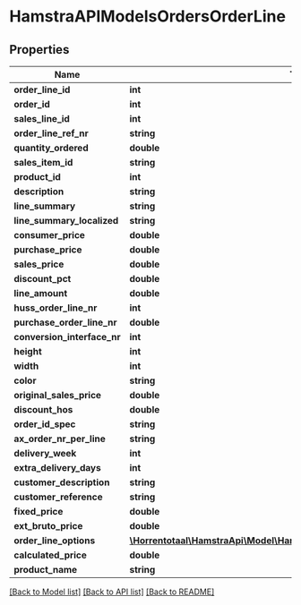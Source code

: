 # HamstraAPIModelsOrdersOrderLine

## Properties
Name | Type | Description | Notes
------------ | ------------- | ------------- | -------------
**order_line_id** | **int** |  | [optional] 
**order_id** | **int** |  | [optional] 
**sales_line_id** | **int** |  | [optional] 
**order_line_ref_nr** | **string** |  | [optional] 
**quantity_ordered** | **double** |  | [optional] 
**sales_item_id** | **string** |  | [optional] 
**product_id** | **int** |  | [optional] 
**description** | **string** |  | [optional] 
**line_summary** | **string** |  | [optional] 
**line_summary_localized** | **string** |  | [optional] 
**consumer_price** | **double** |  | [optional] 
**purchase_price** | **double** |  | [optional] 
**sales_price** | **double** |  | [optional] 
**discount_pct** | **double** |  | [optional] 
**line_amount** | **double** |  | [optional] 
**huss_order_line_nr** | **int** |  | [optional] 
**purchase_order_line_nr** | **double** |  | [optional] 
**conversion_interface_nr** | **int** |  | [optional] 
**height** | **int** |  | [optional] 
**width** | **int** |  | [optional] 
**color** | **string** |  | [optional] 
**original_sales_price** | **double** |  | [optional] 
**discount_hos** | **double** |  | [optional] 
**order_id_spec** | **string** |  | [optional] 
**ax_order_nr_per_line** | **string** |  | [optional] 
**delivery_week** | **int** |  | [optional] 
**extra_delivery_days** | **int** |  | [optional] 
**customer_description** | **string** |  | [optional] 
**customer_reference** | **string** |  | [optional] 
**fixed_price** | **double** |  | [optional] 
**ext_bruto_price** | **double** |  | [optional] 
**order_line_options** | [**\Horrentotaal\HamstraApi\Model\HamstraAPIModelsOrdersOrderLineOption[]**](HamstraAPIModelsOrdersOrderLineOption.md) |  | [optional] 
**calculated_price** | **double** |  | [optional] 
**product_name** | **string** |  | [optional] 

[[Back to Model list]](../README.md#documentation-for-models) [[Back to API list]](../README.md#documentation-for-api-endpoints) [[Back to README]](../README.md)


